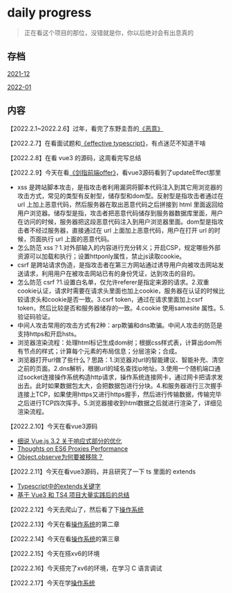 # daily progress

> 正在看这个项目的那位，没错就是你，你以后绝对会有出息真的

## 存档

[2021-12](./2021-12)

[2022-01](./2022-01)

## 内容

【2022.2.1~2022.2.6】过年，看完了东野圭吾的[《恶意》](https://book.douban.com/subject/3646172/)

【2022.2.7】在看面试题和[《effective typescript》](https://book.douban.com/subject/34893998/)，有点迷茫不知道干啥

【2022.2.8】在看 vue3 的源码，这周看完写总结

【2022.2.9】今天在看[《剑指前端offer》](https://febook.hzfe.org/awesome-interview/book1/network-security)，看vue3源码看到了updateEffect那里

- xss 是跨站脚本攻击，是指攻击者利用漏洞将脚本代码注入到其它用浏览器的攻击方式，常见的类型有反射型，储存型和dom型。反射型是指攻击者通过在 url 上加上恶意代码，然后服务器在取出恶意代码之后拼接到 html 里面返回给用户浏览器。储存型是指，攻击者把恶意代码储存到服务器数据库里面，用户在访问的时候，服务器把这段恶意代码注入到用户浏览器里面。dom型是指攻击者不经过服务器，直接通过在 url 上面加上恶意代码，用户在打开 url 的时候，页面执行 url 上面的恶意代码。
- 怎么防范 xss？1.对外部输入的内容进行充分转义；开启CSP，规定哪些外部资源可以加载和执行；设置httponly属性，禁止js读取cookie。
- csrf 是跨站请求伪造，是指攻击者在第三方网站通过诱导用户向被攻击网站发送请求，利用用户在被攻击网站已有的身份凭证，达到攻击的目的。
- 怎么防范 csrf ?1.设置白名单，仅允许referer是指定来源的请求。2.双重cookie认证，请求时需要在请求头里面也加上cookie，服务器在认证的时候比较请求头和cookie是否一致。3.csrf token，通过在请求里面加上csrf token，然后比较是否和服务器储存的一致。4.cookie 使用samesite 属性。5.验证码验证。
- 中间人攻击常用的攻击方式有2种：arp欺骗和dns欺骗。中间人攻击的防范是支持https和开启hsts。
- 浏览器渲染流程：处理html标记生成dom树；根据css样式表，计算出dom所有节点的样式；计算每个元素的布局信息；分层渲染；合成。
- 浏览器打开url做了些什么？思路：1.浏览器对url的智能建议、智能补充、清空之前的页面。2.dns解析，根据url的域名查找ip地址。3.使用一个随机端口通过socket连接操作系统构造http请求，操作系统连接网卡，通过网卡把请求发出去。此时如果数据包太大，会把数据包进行分块。4.和服务器进行三次握手连接上TCP，如果使用https又进行https握手，然后进行传输数据，传输完毕之后进行TCP四次挥手。5.浏览器接收到html数据之后就进行渲染了，详细见渲染流程。

【2022.2.10】今天在看vue3源码

- [细说 Vue.js 3.2 关于响应式部分的优化](https://juejin.cn/post/6995732683435278344)
- [Thoughts on ES6 Proxies Performance](https://thecodebarbarian.com/thoughts-on-es6-proxies-performance)
- [Object.observe为何要被移除？](https://github.com/luokuning/blogs/issues/1)

【2022.2.11】今天在看vue3源码，并且研究了一下 ts 里面的 extends

- [Typescript中的extends关键字](https://blog.csdn.net/qq_34998786/article/details/120300361?spm=1001.2014.3001.5502)
- [基于 Vue3 和 TS4 项目大量实践后的总结](https://blog.csdn.net/qq_34998786/article/details/121601292)

【2022.2.12】今天去爬山了，然后看了下[操作系统](https://mit-public-courses-cn-translatio.gitbook.io/mit6-s081/lec01-introduction-and-examples/1.3-why-hard-and-interesting)

【2022.2.13】今天在看[操作系统](https://mit-public-courses-cn-translatio.gitbook.io/mit6-s081/lec01-introduction-and-examples/1.3-why-hard-and-interesting)的第二章

【2022.2.14】今天在看[操作系统](https://mit-public-courses-cn-translatio.gitbook.io/mit6-s081/lec01-introduction-and-examples/1.3-why-hard-and-interesting)的第三章

【2022.2.15】今天在搭xv6的环境

【2022.2.16】今天搭完了xv6的环境，在学习 C 语言调试

【2022.2.17】今天在学[操作系统](https://mit-public-courses-cn-translatio.gitbook.io/mit6-s081/lec01-introduction-and-examples/1.3-why-hard-and-interesting)
